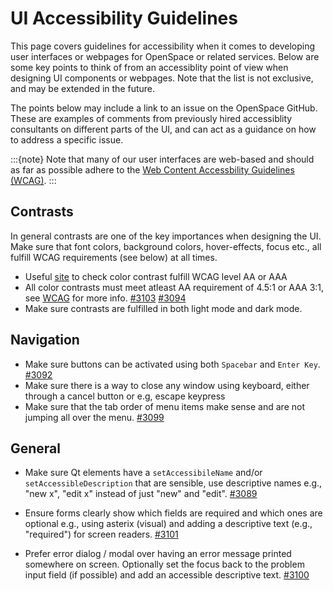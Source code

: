# UI Accessibility Guidelines

This page covers guidelines for accessibility when it comes to developing user interfaces or webpages for OpenSpace or related services. Below are some key points to think of from an accessiblity point of view when designing UI components or webpages. Note that the list is not exclusive, and may be extended in the future.

The points below may include a link to an issue on the OpenSpace GitHub. These are examples of comments from previously hired accessiblity consultants on different parts of the UI, and can act as a guidance on how to address a specific issue.

:::{note}
Note that many of our user interfaces are web-based and should as far as possible adhere to the [Web Content Accessbility Guidelines (WCAG)](https://www.w3.org/TR/WCAG21/).
:::


## Contrasts
In general contrasts are one of the key importances when designing the UI. Make sure that font colors, background colors, hover-effects, focus etc., all fulfill WCAG requirements (see below) at all times.

  - Useful [site](https://contrast-grid.eightshapes.com/) to check color contrast fulfill WCAG level AA or AAA
  - All color contrasts must meet atleast AA requirement of 4.5:1 or AAA 3:1, see [WCAG](https://www.w3.org/TR/UNDERSTANDING-WCAG20/visual-audio-contrast-contrast.html) for more info. [#3103](https://github.com/OpenSpace/OpenSpace/issues/3103) [#3094](https://github.com/OpenSpace/OpenSpace/issues/3094)
  - Make sure contrasts are fulfilled in both light mode and dark mode.

## Navigation
  - Make sure buttons can be activated using both `Spacebar` and `Enter Key`. [#3092](https://github.com/OpenSpace/OpenSpace/issues/3092)
  - Make sure there is a way to close any window using keyboard, either through a cancel button or e.g, escape keypress
  - Make sure that the tab order of menu items make sense and are not jumping all over the menu. [#3099](https://github.com/OpenSpace/OpenSpace/issues/3099)

## General
  - Make sure Qt elements have a `setAccessibileName` and/or `setAccessibleDescription` that are sensible, use descriptive names e.g., "new x", "edit x" instead of just "new" and "edit". [#3089](https://github.com/OpenSpace/OpenSpace/issues/3089)

  - Ensure forms clearly show which fields are required and which ones are optional e.g., using asterix (visual) and adding a descriptive text (e.g., "required") for screen readers. [#3101](https://github.com/OpenSpace/OpenSpace/issues/3101)
  - Prefer error dialog / modal over having an error message printed somewhere on screen. Optionally set the focus back to the problem input field (if possible) and add an accessible descriptive text. [#3100](https://github.com/OpenSpace/OpenSpace/issues/3100)
